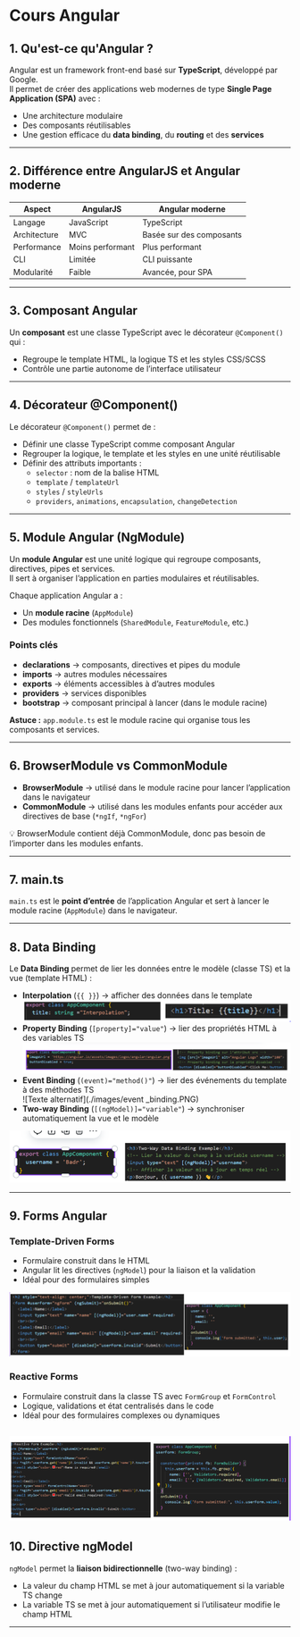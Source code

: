 # Cours Angular

## 1. Qu'est-ce qu'Angular ?
Angular est un framework front-end basé sur **TypeScript**, développé par Google.  
Il permet de créer des applications web modernes de type **Single Page Application (SPA)** avec :  
- Une architecture modulaire  
- Des composants réutilisables  
- Une gestion efficace du **data binding**, du **routing** et des **services**  

---

## 2. Différence entre AngularJS et Angular moderne
| Aspect                  | AngularJS                   | Angular moderne            |
|-------------------------|----------------------------|---------------------------|
| Langage                 | JavaScript                 | TypeScript                |
| Architecture            | MVC                        | Basée sur des composants  |
| Performance             | Moins performant           | Plus performant           |
| CLI                     | Limitée                    | CLI puissante             |
| Modularité              | Faible                     | Avancée, pour SPA         |

---

## 3. Composant Angular
Un **composant** est une classe TypeScript avec le décorateur `@Component()` qui :  
- Regroupe le template HTML, la logique TS et les styles CSS/SCSS  
- Contrôle une partie autonome de l’interface utilisateur  

---

## 4. Décorateur @Component()
Le décorateur `@Component()` permet de :  
- Définir une classe TypeScript comme composant Angular  
- Regrouper la logique, le template et les styles en une unité réutilisable  
- Définir des attributs importants :  
  - `selector` : nom de la balise HTML  
  - `template` / `templateUrl`  
  - `styles` / `styleUrls`  
  - `providers`, `animations`, `encapsulation`, `changeDetection`  

---

## 5. Module Angular (NgModule)
Un **module Angular** est une unité logique qui regroupe composants, directives, pipes et services.  
Il sert à organiser l’application en parties modulaires et réutilisables.  

Chaque application Angular a :  
- Un **module racine** (`AppModule`)  
- Des modules fonctionnels (`SharedModule`, `FeatureModule`, etc.)  

### Points clés
- **declarations** → composants, directives et pipes du module  
- **imports** → autres modules nécessaires  
- **exports** → éléments accessibles à d’autres modules  
- **providers** → services disponibles  
- **bootstrap** → composant principal à lancer (dans le module racine)  

**Astuce :** `app.module.ts` est le module racine qui organise tous les composants et services.  

---

## 6. BrowserModule vs CommonModule
- **BrowserModule** → utilisé dans le module racine pour lancer l’application dans le navigateur  
- **CommonModule** → utilisé dans les modules enfants pour accéder aux directives de base (`*ngIf`, `*ngFor`)  

💡 BrowserModule contient déjà CommonModule, donc pas besoin de l’importer dans les modules enfants.  

---

## 7. main.ts
`main.ts` est le **point d’entrée** de l’application Angular et sert à lancer le module racine (`AppModule`) dans le navigateur.  

---

## 8. Data Binding
Le **Data Binding** permet de lier les données entre le modèle (classe TS) et la vue (template HTML) :  
- **Interpolation** (`{{ }}`) → afficher des données dans le template  
![Texte alternatif](./images/interpolation.PNG)
- **Property Binding** (`[property]="value"`) → lier des propriétés HTML à des variables TS  
![Texte alternatif](./images/Property_Binding.PNG)
- **Event Binding** (`(event)="method()"`) → lier des événements du template à des méthodes TS  
![Texte alternatif](./images/event _binding.PNG)
- **Two-way Binding** (`[(ngModel)]="variable"`) → synchroniser automatiquement la vue et le modèle  

![Texte alternatif](./images/tow-way-binding.PNG)

---

## 9. Forms Angular
### Template-Driven Forms
- Formulaire construit dans le HTML  
- Angular lit les directives (`ngModel`) pour la liaison et la validation  
- Idéal pour des formulaires simples  

![Texte alternatif](./images/template-driven-forms.PNG)

### Reactive Forms
- Formulaire construit dans la classe TS avec `FormGroup` et `FormControl`  
- Logique, validations et état centralisés dans le code  
- Idéal pour des formulaires complexes ou dynamiques  

![Texte alternatif](./images/Reactives_forms.PNG)
---

## 10. Directive ngModel
`ngModel` permet la **liaison bidirectionnelle** (two-way binding) :  
- La valeur du champ HTML se met à jour automatiquement si la variable TS change  
- La variable TS se met à jour automatiquement si l’utilisateur modifie le champ HTML  

---

